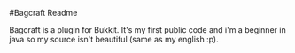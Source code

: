 #Bagcraft Readme

Bagcraft is a plugin for Bukkit.
It's my first public code and i'm a beginner in java so my source isn't beautiful (same as my english :p).